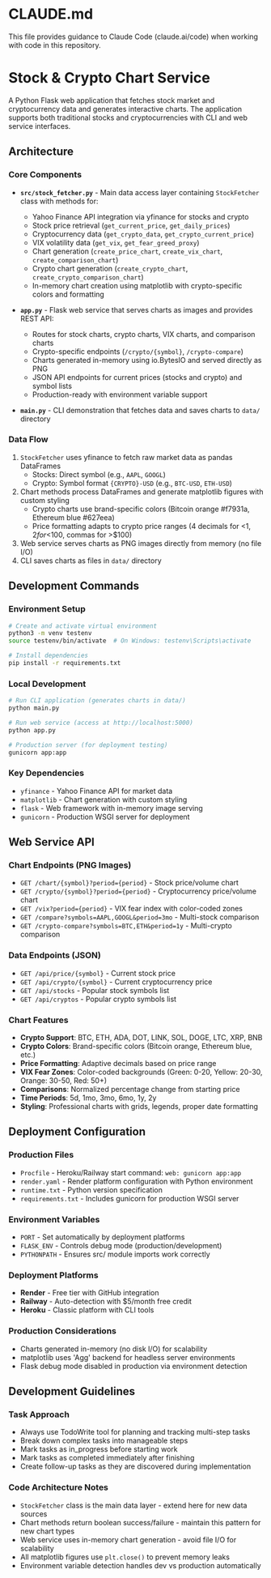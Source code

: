 # CLAUDE.md

This file provides guidance to Claude Code (claude.ai/code) when working with code in this repository.

# Stock & Crypto Chart Service

A Python Flask web application that fetches stock market and cryptocurrency data and generates interactive charts. The application supports both traditional stocks and cryptocurrencies with CLI and web service interfaces.

## Architecture

### Core Components
- **`src/stock_fetcher.py`** - Main data access layer containing `StockFetcher` class with methods for:
  - Yahoo Finance API integration via yfinance for stocks and crypto
  - Stock price retrieval (`get_current_price`, `get_daily_prices`)
  - Cryptocurrency data (`get_crypto_data`, `get_crypto_current_price`)
  - VIX volatility data (`get_vix`, `get_fear_greed_proxy`)
  - Chart generation (`create_price_chart`, `create_vix_chart`, `create_comparison_chart`)
  - Crypto chart generation (`create_crypto_chart`, `create_crypto_comparison_chart`)
  - In-memory chart creation using matplotlib with crypto-specific colors and formatting

- **`app.py`** - Flask web service that serves charts as images and provides REST API:
  - Routes for stock charts, crypto charts, VIX charts, and comparison charts
  - Crypto-specific endpoints (`/crypto/{symbol}`, `/crypto-compare`)
  - Charts generated in-memory using io.BytesIO and served directly as PNG
  - JSON API endpoints for current prices (stocks and crypto) and symbol lists
  - Production-ready with environment variable support

- **`main.py`** - CLI demonstration that fetches data and saves charts to `data/` directory

### Data Flow
1. `StockFetcher` uses yfinance to fetch raw market data as pandas DataFrames
   - Stocks: Direct symbol (e.g., `AAPL`, `GOOGL`)
   - Crypto: Symbol format `{CRYPTO}-USD` (e.g., `BTC-USD`, `ETH-USD`)
2. Chart methods process DataFrames and generate matplotlib figures with custom styling
   - Crypto charts use brand-specific colors (Bitcoin orange #f7931a, Ethereum blue #627eea)
   - Price formatting adapts to crypto price ranges (4 decimals for <$1, 2 for <$100, commas for >$100)
3. Web service serves charts as PNG images directly from memory (no file I/O)
4. CLI saves charts as files in `data/` directory

## Development Commands

### Environment Setup
```bash
# Create and activate virtual environment
python3 -m venv testenv
source testenv/bin/activate  # On Windows: testenv\Scripts\activate

# Install dependencies
pip install -r requirements.txt
```

### Local Development
```bash
# Run CLI application (generates charts in data/)
python main.py

# Run web service (access at http://localhost:5000)
python app.py

# Production server (for deployment testing)
gunicorn app:app
```

### Key Dependencies
- `yfinance` - Yahoo Finance API for market data
- `matplotlib` - Chart generation with custom styling
- `flask` - Web framework with in-memory image serving
- `gunicorn` - Production WSGI server for deployment

## Web Service API

### Chart Endpoints (PNG Images)
- `GET /chart/{symbol}?period={period}` - Stock price/volume chart
- `GET /crypto/{symbol}?period={period}` - Cryptocurrency price/volume chart
- `GET /vix?period={period}` - VIX fear index with color-coded zones  
- `GET /compare?symbols=AAPL,GOOGL&period=3mo` - Multi-stock comparison
- `GET /crypto-compare?symbols=BTC,ETH&period=1y` - Multi-crypto comparison

### Data Endpoints (JSON)
- `GET /api/price/{symbol}` - Current stock price
- `GET /api/crypto/{symbol}` - Current cryptocurrency price
- `GET /api/stocks` - Popular stock symbols list
- `GET /api/cryptos` - Popular crypto symbols list

### Chart Features
- **Crypto Support**: BTC, ETH, ADA, DOT, LINK, SOL, DOGE, LTC, XRP, BNB
- **Crypto Colors**: Brand-specific colors (Bitcoin orange, Ethereum blue, etc.)
- **Price Formatting**: Adaptive decimals based on price range
- **VIX Fear Zones**: Color-coded backgrounds (Green: 0-20, Yellow: 20-30, Orange: 30-50, Red: 50+)
- **Comparisons**: Normalized percentage change from starting price
- **Time Periods**: 5d, 1mo, 3mo, 6mo, 1y, 2y
- **Styling**: Professional charts with grids, legends, proper date formatting

## Deployment Configuration

### Production Files
- `Procfile` - Heroku/Railway start command: `web: gunicorn app:app`
- `render.yaml` - Render platform configuration with Python environment
- `runtime.txt` - Python version specification
- `requirements.txt` - Includes gunicorn for production WSGI server

### Environment Variables
- `PORT` - Set automatically by deployment platforms
- `FLASK_ENV` - Controls debug mode (production/development)
- `PYTHONPATH` - Ensures src/ module imports work correctly

### Deployment Platforms
- **Render** - Free tier with GitHub integration
- **Railway** - Auto-detection with $5/month free credit  
- **Heroku** - Classic platform with CLI tools

### Production Considerations  
- Charts generated in-memory (no disk I/O) for scalability
- matplotlib uses 'Agg' backend for headless server environments
- Flask debug mode disabled in production via environment detection

## Development Guidelines

### Task Approach
- Always use TodoWrite tool for planning and tracking multi-step tasks
- Break down complex tasks into manageable steps  
- Mark tasks as in_progress before starting work
- Mark tasks as completed immediately after finishing
- Create follow-up tasks as they are discovered during implementation

### Code Architecture Notes
- `StockFetcher` class is the main data layer - extend here for new data sources
- Chart methods return boolean success/failure - maintain this pattern for new chart types
- Web service uses in-memory chart generation - avoid file I/O for scalability
- All matplotlib figures use `plt.close()` to prevent memory leaks
- Environment variable detection handles dev vs production automatically